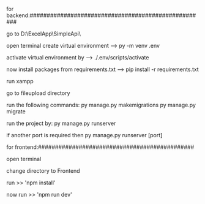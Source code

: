 for backend:####################################################

go to D:\ExcelApp\SimpleApi\

open terminal
create virtual environment --> py -m venv .env

activate virtual environment by --> ./.env/scripts/activate

now install packages from requirements.txt  -->  pip install -r requirements.txt

run xampp

go to fileupload directory

run the following commands:
py manage.py makemigrations
py manage.py migrate

run the project by:
py manage.py runserver

if another port is required then
py manage.py runserver [port]

for frontend:##############################################

open terminal

change directory to Frontend

run >> 'npm install'

now run >> 'npm run dev'

